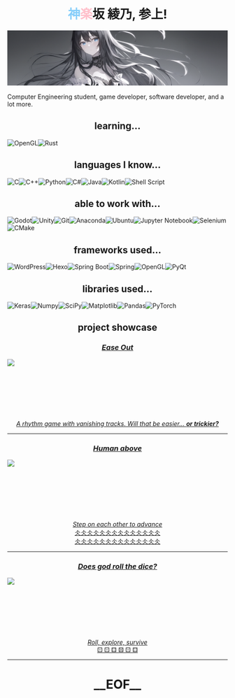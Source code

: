 <h1 align="center"><font color=lightskyblue>神</font><font color=pink>楽</font>坂 綾乃, 参上!</h1>

<img src = "./assets/image.png" class = "child" alt = "banner" >

Computer Engineering student, game developer, software developer, and a lot more.




<h2 align="center">learning...</h2>

![OpenGL](https://img.shields.io/badge/OpenGL-FFFFFF?style=for-the-badge&logo=opengl)![Rust](https://img.shields.io/badge/rust-%23000000.svg?style=for-the-badge&logo=rust&logoColor=white)

<h2 align="center">languages I know...</h2>

![C](https://img.shields.io/badge/C-00599C?style=for-the-badge&logo=c&logoColor=white)![C++](https://img.shields.io/badge/C%2B%2B-00599C?style=for-the-badge&logo=c%2B%2B&logoColor=white)![Python](https://img.shields.io/badge/Python-FFD43B?style=for-the-badge&logo=python&logoColor=blue)![C#](https://img.shields.io/badge/C%23-239120?style=for-the-badge&logo=c-sharp&logoColor=white)![Java](https://img.shields.io/badge/OpenJDK-ED8B00?style=for-the-badge&logo=openjdk&logoColor=white)![Kotlin](https://img.shields.io/badge/kotlin-%237F52FF.svg?style=for-the-badge&logo=kotlin&logoColor=white)![Shell Script](https://img.shields.io/badge/shell_script-%23121011.svg?style=for-the-badge&logo=gnu-bash&logoColor=white)

<h2 align="center">able to work with...</h2>

![Godot](https://img.shields.io/badge/Godot-478CBF?style=for-the-badge&logo=GodotEngine&logoColor=white)![Unity](https://img.shields.io/badge/Unity-100000?style=for-the-badge&logo=unity&logoColor=white)![Git](https://img.shields.io/badge/GIT-E44C30?style=for-the-badge&logo=git&logoColor=white)![Anaconda](https://img.shields.io/badge/conda-342B029.svg?&style=for-the-badge&logo=anaconda&logoColor=white)![Ubuntu](https://img.shields.io/badge/Ubuntu-E95420?style=for-the-badge&logo=ubuntu&logoColor=white)![Jupyter Notebook](https://img.shields.io/badge/Jupyter-F37626.svg?&style=for-the-badge&logo=Jupyter&logoColor=white)![Selenium](https://img.shields.io/badge/-selenium-%43B02A?style=for-the-badge&logo=selenium&logoColor=white)![CMake](https://img.shields.io/badge/CMake-064F8C?style=for-the-badge&logo=cmake&logoColor=white)

<h2 align="center">frameworks used...</h2>

![WordPress](https://img.shields.io/badge/Wordpress-21759B?style=for-the-badge&logo=wordpress&logoColor=white)![Hexo](https://img.shields.io/badge/Hexo-0E83CD?style=for-the-badge&logo=hexo&logoColor=white)![Spring Boot](https://img.shields.io/badge/Spring_Boot-F2F4F9?style=for-the-badge&logo=spring-boot)![Spring](https://img.shields.io/badge/Spring-6DB33F?style=for-the-badge&logo=spring&logoColor=white)![OpenGL](https://img.shields.io/badge/OpenGL-FFFFFF?style=for-the-badge&logo=opengl)![PyQt](https://img.shields.io/badge/Qt-41CD52?style=for-the-badge&logo=qt&logoColor=white)

<h2 align="center">libraries used...</h2>

![Keras](https://img.shields.io/badge/Keras-FF0000?style=for-the-badge&logo=keras&logoColor=white)![Numpy](https://img.shields.io/badge/Numpy-777BB4?style=for-the-badge&logo=numpy&logoColor=white)![SciPy](https://img.shields.io/badge/SciPy-%230C55A5.svg?style=for-the-badge&logo=scipy&logoColor=%white)![Matplotlib](https://img.shields.io/badge/Matplotlib-%23ffffff.svg?style=for-the-badge&logo=Matplotlib&logoColor=black)![Pandas](https://img.shields.io/badge/pandas-%23150458.svg?style=for-the-badge&logo=pandas&logoColor=white)![PyTorch](https://img.shields.io/badge/PyTorch-%23EE4C2C.svg?style=for-the-badge&logo=PyTorch&logoColor=white)

<h2 align="center">project showcase</h2>

<a href = "https://store.steampowered.com/app/2191270/Ease_Out/" style="text-align: center;">
  <h3 align="center"><i>Ease Out</i></h3>

  <img src="https://cdn.cloudflare.steamstatic.com/steam/apps/2191270/header.jpg?t=1668990354" height="125px" align="center" style="margin: auto;
  display: block">

  <p><i>A rhythm game with vanishing tracks. Will that be easier... <b>or trickier?</b></i></p>
</a>

---

<a href = "https://itch.io/jam/gmtk-2021/rate/1084883" style="text-align: center;">
  <h3 align="center"><i>Human above</i></h3>
  <img src="https://img.itch.zone/aW1hZ2UvMTA4NDg4My82MjIxNTkzLnBuZw==/347x500/U7TO94.png" height="125px" align="center" style="margin: auto;
  display: block">
  <p><i>Step on each other to advance</i><br>仌仌仌仌仌仌仌仌仌仌仌仌仌仌<br>仌仌仌仌仌仌仌仌仌仌仌仌仌仌</p>
  <p> </p>
</a>

---

<a href = "https://itch.io/jam/gmtk-jam-2022/rate/1622906" style="text-align: center;">
  <h3 align="center"><i>Does god roll the dice?</i></h3>
  <img src="https://img.itch.zone/aW1nLzk1MDU4MTIuanBn/315x250%23c/l7vSTT.jpg" height="125px" align="center" style="margin: auto;
  display: block">
  <p>
    <i>Roll, explore, survive</b></i>
    <br>⚀ ⚀ ⚃ ⚄ ⚀ ⚃
  </p>
  <p></p>
</a>

---


<h1 align="center">__EOF__</h1>


